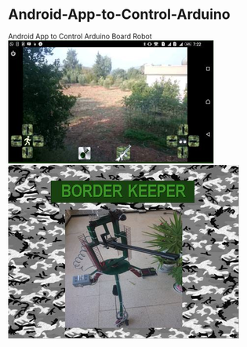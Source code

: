 # Android-App-to-Control-Arduino
Android App to Control Arduino Board Robot<br>
![alt text](https://github.com/ALhasanZGhaibe/Android-App-to-Control-Arduino/raw/main/Capture.JPG)<br>
![alt text](https://github.com/ALhasanZGhaibe/Android-App-to-Control-Arduino/raw/main/Capture2.JPG)<br>
